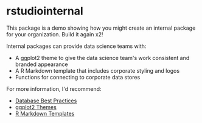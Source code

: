 # rstudiointernal

This package is a demo showing how you might create an internal package for your organization. Build it again x2!

Internal packages can provide data science teams with:

- A ggplot2 theme to give the data science team's work 
  consistent and branded appearance
- A R Markdown template that includes corporate
  styling and logos
- Functions for connecting to corporate data stores

For more information, I'd recommend:

- [Database Best Practices](https://db.rstudio.com)
- [ggplot2 Themes](https://drsimonj.svbtle.com/creating-corporate-colour-palettes-for-ggplot2)
- [R Markdown Templates](https://rmarkdown.rstudio.com/developer_document_templates.html)
